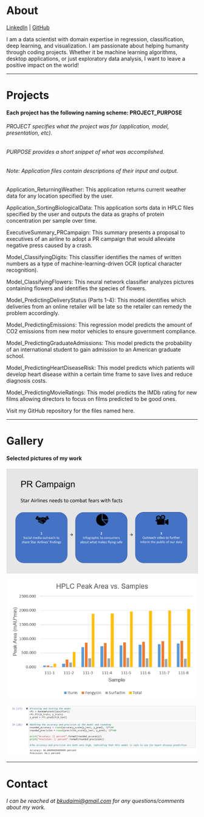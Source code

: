 # About

[LinkedIn](https://www.linkedin.com/in/bilal-k-363433a2/) | [GitHub](https://github.com/bkudaimi/Project-Portfolio/)

I am a data scientist with domain expertise in regression, classification, deep learning, and visualization. I am passionate about helping humanity through coding projects. Whether it be machine learning algorithms, desktop applications, or just exploratory data analysis, I want to leave a positive impact on the world!
_______________________________________________________________________________________________________________________________________________________________________

# Projects

#### Each project has the following naming scheme: PROJECT_PURPOSE
###### PROJECT specifies what the project was for (application, model, presentation, etc). 
###### PURPOSE provides a short snippet of what was accomplished.
###### Note: Application files contain descriptions of their input and output.

Application_ReturningWeather: This application returns current weather data for any location specified by the user.

Application_SortingBiologicalData: This application sorts data in HPLC files specified by the user and outputs the data as graphs of protein concentration per sample over time.

ExecutiveSummary_PRCampaign: This summary presents a proposal to executives of an airline to adopt a PR campaign that would alleviate negative press caused by a crash.

Model_ClassifyingDigits: This classifier identifies the names of written numbers as a type of machine-learning-driven OCR (optical character recognition).

Model_ClassifyingFlowers: This neural network classifier analyzes pictures containing flowers and identifies the species of flowers.

Model_PredictingDeliveryStatus (Parts 1-4):  This model identifies which deliveries from an online retailer will be late so the retailer can remedy the problem accordingly.
 
Model_PredictingEmissions: This regression model predicts the amount of CO2 emissions from new motor vehicles to ensure government compliance.

Model_PredictingGraduateAdmissions: This model predicts the probability of an international student to gain admission to an American graduate school.

Model_PredictingHeartDiseaseRisk: This model predicts which patients will develop heart disease within a certain time frame to save lives and reduce diagnosis costs.

Model_PredictingMovieRatings: This model predicts the IMDb rating for new films allowing directors to focus on films predicted to be good ones.

Visit my GitHub repository for the files named here.
_______________________________________________________________________________________________________________________________________________________________________

# Gallery

#### Selected pictures of my work

![Action plan](ExecutiveSummary_PRCampaign.PNG)

![DANA](Application_SortingBiologicalData.PNG)

![Heart disease model](Model_PredictingHeartDiseaseRisk.PNG)
_______________________________________________________________________________________________________________________________________________________________________

# Contact

###### I can be reached at bkudaimi@gmail.com for any questions/comments about my work.
